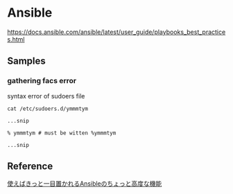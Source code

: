 # Ansible

<https://docs.ansible.com/ansible/latest/user_guide/playbooks_best_practices.html>

## Samples

### gathering facs error

syntax error of sudoers file

```bash=
cat /etc/sudoers.d/ymmmtym

...snip

% ymmmtym # must be witten %ymmmtym

...snip
```

## Reference
[使えばきっと一目置かれるAnsibleのちょっと高度な機能](https://qiita.com/dkuji/items/7d69adef06448458e6d3)
